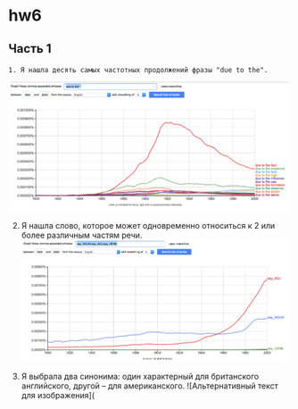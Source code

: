 # hw6
## Часть 1
    1. Я нашла десять самых частотных продолжений фразы "due to the".
![Альтернативный текст для изображения](https://github.com/aishakaplanova/hw6/blob/master/Снимок%20экрана%202018-04-08%20в%200.16.23.png)
    
2. Я нашла слово, которое может одновременно относиться к 2 или более различным частям речи.
![Альтернативный текст для изображения](https://github.com/aishakaplanova/hw6/blob/master/Снимок%20экрана%202018-04-08%20в%200.30.03.png)

3. Я выбрала два синонима: один характерный для британского английского, другой – для американского.
![Альтернативный текст для изображения](
